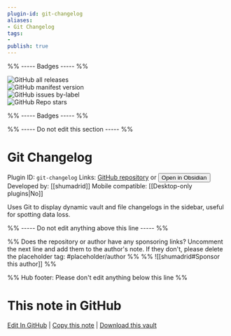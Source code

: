 ```yaml
---
plugin-id: git-changelog
aliases:
- Git Changelog
tags: 
- 
publish: true
---
```


%% ----- Badges ----- %%

![GitHub all releases](https://img.shields.io/github/downloads/shumadrid/obsidian-git-changelog/total?color=573E7A&logo=github&style=for-the-badge)   
![GitHub manifest version](https://img.shields.io/github/manifest-json/v/shumadrid/obsidian-git-changelog?color=573E7A&logo=github&style=for-the-badge)   
![GitHub issues by-label](https://img.shields.io/github/issues/shumadrid/obsidian-git-changelog/help%20wanted?color=573E7A&logo=github&style=for-the-badge)   
![GitHub Repo stars](https://img.shields.io/github/stars/shumadrid/obsidian-git-changelog?color=573E7A&logo=github&style=for-the-badge)

%% ----- Badges ----- %%

%% ----- Do not edit this section ----- %%

# Git Changelog

Plugin ID: `git-changelog`
Links: [GitHub repository](https://github.com/shumadrid/obsidian-git-changelog) or [<button id=HH>Open in Obsidian</button>](obsidian://show-plugin?id=git-changelog)
Developed by: [[shumadrid]]
Mobile compatible: [[Desktop-only plugins|No]]

Uses Git to display dynamic vault and file changelogs in the sidebar, useful for spotting data loss.

%% ----- Do not edit anything above this line ----- %% 

%% Does the repository or author have any sponsoring links? Uncomment the next line and add them to the author's note. If they don't, please delete the placeholder tag: #placeholder/author %%
%% ![[shumadrid#Sponsor this author]] %%

%% Hub footer: Please don't edit anything below this line %%

# This note in GitHub

<span class="git-footer">[Edit In GitHub](https://github.dev/obsidian-community/obsidian-hub/blob/main/02%20-%20Community%20Expansions/02.05%20All%20Community%20Expansions/Plugins/git-changelog.md "git-hub-edit-note") | [Copy this note](https://raw.githubusercontent.com/obsidian-community/obsidian-hub/main/02%20-%20Community%20Expansions/02.05%20All%20Community%20Expansions/Plugins/git-changelog.md "git-hub-copy-note") | [Download this vault](https://github.com/obsidian-community/obsidian-hub/archive/refs/heads/main.zip "git-hub-download-vault") </span>
